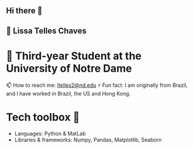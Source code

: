## Hi there 👋

## 👤 Lissa Telles Chaves
# 📖 Third-year Student at the University of Notre Dame
📫 How to reach me: ltelles2@nd.edu
⚡ Fun fact: I am originally from Brazil, and I have worked in Brazil, the US and Hong Kong. 

# Tech toolbox 🦾
  - Languages: Python & MatLab
  - Libraries & frameworks: Numpy, Pandas, Matplotlib, Seaborn

<!--
**lissa-telles-chaves/lissa-telles-chaves** is a ✨ _special_ ✨ repository because its `README.md` (this file) appears on your GitHub profile.

Here are some ideas to get you started:

- 🔭 I’m currently working on ...
- 🌱 I’m currently learning ...
- 👯 I’m looking to collaborate on ...
- 🤔 I’m looking for help with ...
- 💬 Ask me about ...
- 📫 How to reach me: ...
- 😄 Pronouns: ...
- ⚡ Fun fact: ...
-->
